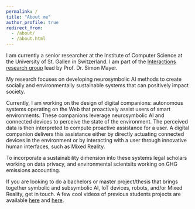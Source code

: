 ```yaml
---
permalink: /
title: "About me"
author_profile: true
redirect_from: 
  - /about/
  - /about.html
---
```



I am currently a senior researcher at the Institute of Computer Science at the University of St. Gallen in Switzerland. I am part of the [Interactions research group](https://ics.unisg.ch/chairs/simon-mayer-interaction-and-communication-based-systems/) lead by Prof. Dr. Simon Mayer.

My research focuses on developing neurosymbolic AI methods to create socially and environmentally sustainable systems that can positively impact society.

Currently, I am working on the design of digital companions: autonomous systems operating on the Web that proactively assist users of smart environments. These companions leverage neurosymbolic AI and connected devices to perceive the state of the environment. The perceived data is then interpreted to compute proactive assistance for a user. A digital companion delivers this assistance either by directly actuating connected devices in the environment or by interacting with a user through innovative human interfaces, such as Mixed Reality.

To incorporate a sustainability dimension into these systems legal scholars working on data privacy, and environmental scientsits working on GHG emissions accounting.

If you are looking to do a bachelors or master project/thesis that brings together symbolic and subsymbolic AI, IoT devices, robots, and/or Mixed Reality, get in touch. A few cool videos of previous students projects are available [here](https://youtu.be/IN_wWSA0-iE?si=FMRNklX9pkNYFuF1) and [here](https://youtu.be/O26Xq8kMT6c?si=TzbrF3nPAfZXr11f).